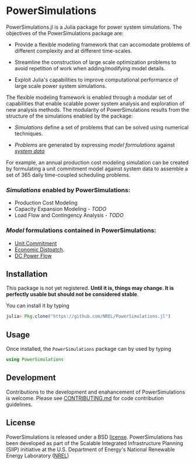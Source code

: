 # PowerSimulations

PowerSimulations.jl is a Julia package for power system simulations. The objectives of the PowerSimulations package are:
- Provide a flexible modeling framework that can accomodate problems of different complexity and at different time-scales.

- Streamline the construction of large scale optimization problems to avoid repetition of work when adding/modifying model details. 

- Exploit Julia's capabilities to improve computational performance of large scale power system simulations.  

The flexible modeling framework is enabled through a modular set of capabilities that enable scalable power system analysis and exploration of new analysis methods. The modularity of PowerSimulations results from the structure of the simulations enabled by the package:

 - _Simulations_ define a set of problems that can be solved using numerical techniques.
  
 
 - _Problems_ are generated by expressing _model formulations_ against [_system data_](https://github.com/NREL/PowerSystems.jl)
 
For example, an annual production cost modeling simulation can be created by formulating a unit commitment model against system data to assemble a set of 365 daily time-coupled scheduling problems. 

### _Simulations_ enabled by PowerSimulations:
 - Production Cost Modeling
 - Capacity Expansion Modeling - _TODO_
 - Load Flow and Contingency Analysis - _TODO_

### _Model_ formulations contained in PowerSimulations:
 - [Unit Commitment](https://en.wikipedia.org/wiki/Unit_commitment_problem_in_electrical_power_production)
 - [Economic Distpatch](https://en.wikipedia.org/wiki/Economic_dispatch). 
 - [DC Power Flow](https://www.mech.kuleuven.be/en/tme/research/energy_environment/Pdf/wpen2014-12.pdf)

## Installation

This package is not yet registered. **Until it is, things may change. It is perfectly
usable but should not be considered stable**.

You can install it by typing

```julia
julia> Pkg.clone("https://github.com/NREL/PowerSimulations.jl")
```
## Usage

Once installed, the `PowerSimulations` package can by used by typing

```julia
using PowerSimulations
```

## Development

Contributions to the development and enahancement of PowerSimulations is welcome. Please see [CONTRIBUTING.md](https://github.com/NREL/PowerSimulations.jl/blob/master/CONTRIBUTING.md) for code contribution guidelines.


## License

PowerSimulations is released under a BSD [license](https://github.com/NREL/PowerSimulations.jl/blob/master/LICENSE). PowerSimulations has been developed as part of the Scalable Integrated Infrastructure Planning (SIIP)
initiative at the U.S. Department of Energy's National Renewable Energy Laboratory ([NREL](https://www.nrel.gov/))